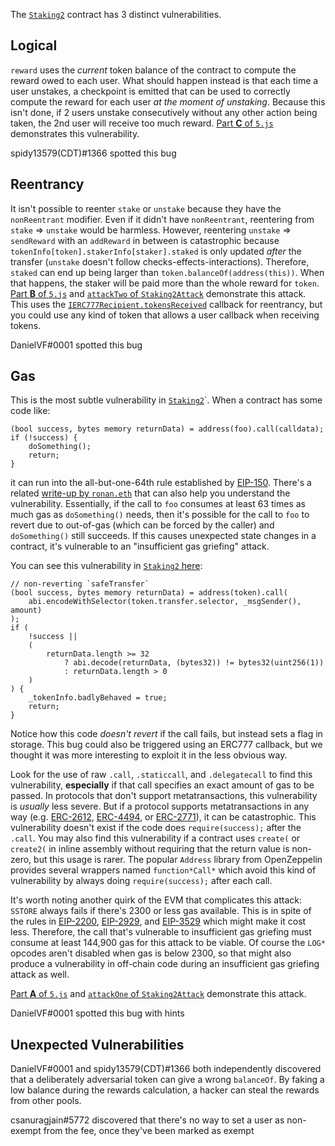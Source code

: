 The [`Staking2`](../contracts/vulnerable/Staking2.sol) contract has 3 distinct
vulnerabilities.

## Logical

`reward` uses the _current_ token balance of the contract to compute the reward
owed to each user. What should happen instead is that each time a user unstakes,
a checkpoint is emitted that can be used to correctly compute the reward for
each user _at the moment of unstaking_. Because this isn't done, if 2 users
unstake consecutively without any other action being taken, the 2nd user will
receive too much reward. [Part **C** of `5.js`](../pocs/5.js#L106) demonstrates
this vulnerability.

spidy13579(CDT)#1366 spotted this bug

## Reentrancy

It isn't possible to reenter `stake` or `unstake` because they have the
`nonReentrant` modifier. Even if it didn't have `nonReentrant`, reentering from
`stake` => `unstake` would be harmless. However, reentering `unstake` =>
`sendReward` with an `addReward` in between is catastrophic because
`tokenInfo[token].stakerInfo[staker].staked` is only updated _after_ the
transfer (`unstake` doesn't follow checks-effects-interactions). Therefore,
`staked` can end up being larger than `token.balanceOf(address(this))`. When
that happens, the staker will be paid more than the whole reward for
`token`. [Part **B** of `5.js`](../pocs/5.js#L98) and [`attackTwo` of
`Staking2Attack`](../contracts/malicious/Staking2Attack.sol#L79) demonstrate
this attack. This uses the
[`IERC777Recipient.tokensReceived`](../contracts/malicious/Staking2Attack.sol#L40)
callback for reentrancy, but you could use any kind of token that allows a user
callback when receiving tokens.

DanielVF#0001 spotted this bug

## Gas

This is the most subtle vulnerability in
[`Staking2`](../contracts/vulnerable/Staking2.sol)`. When a contract has some
code like:

```Solidity
(bool success, bytes memory returnData) = address(foo).call(calldata);
if (!success) {
    doSomething();
    return;
}
```

it can run into the all-but-one-64th rule established by
[EIP-150](https://eips.ethereum.org/EIPS/eip-150). There's a related [write-up
by `ronan.eth`](https://ronan.eth.link/blog/ethereum-gas-dangers/) that can also
help you understand the vulnerability. Essentially, if the call to `foo`
consumes at least 63 times as much gas as `doSomething()` needs, then it's
possible for the call to `foo` to revert due to out-of-gas (which can be forced
by the caller) and `doSomething()` still succeeds. If this causes unexpected
state changes in a contract, it's vulnerable to an "insufficient gas griefing"
attack.

You can see this vulnerability in
[`Staking2` here](../contracts/vulnerable/Staking2.sol#L115):
```Solidity
// non-reverting `safeTransfer`
(bool success, bytes memory returnData) = address(token).call(
    abi.encodeWithSelector(token.transfer.selector, _msgSender(), amount)
);
if (
    !success ||
    (
        returnData.length >= 32
            ? abi.decode(returnData, (bytes32)) != bytes32(uint256(1))
            : returnData.length > 0
    )
) {
    _tokenInfo.badlyBehaved = true;
    return;
}
```
Notice how this code _doesn't revert_ if the call fails, but instead sets a
flag in storage. This bug could also be triggered using an ERC777 callback, but
we thought it was more interesting to exploit it in the less obvious way.

Look for the use of raw `.call`, `.staticcall`, and `.delegatecall` to find this
vulnerability, **especially** if that call specifies an exact amount of gas to
be passed. In protocols that don't support metatransactions, this vulnerability
is _usually_ less severe. But if a protocol supports metatransactions in any way
(e.g. [ERC-2612](https://eips.ethereum.org/EIPS/eip-2612),
[ERC-4494](https://eips.ethereum.org/EIPS/eip-4494), or
[ERC-2771](https://eips.ethereum.org/EIPS/eip-2771)), it can be
catastrophic. This vulnerability doesn't exist if the code does
`require(success);` after the `.call`. You may also find this vulnerability if a
contract uses `create(` or `create2(` in inline assembly without requiring that
the return value is non-zero, but this usage is rarer. The popular `Address`
library from OpenZeppelin provides several wrappers named `function*Call*` which
avoid this kind of vulnerability by always doing `require(success);` after each
call.

It's worth noting another quirk of the EVM that complicates this attack:
`SSTORE` always fails if there's 2300 or less gas available. This is in spite of
the rules in [EIP-2200](https://eips.ethereum.org/EIPS/eip-2200),
[EIP-2929](https://eips.ethereum.org/EIPS/eip-2929), and
[EIP-3529](https://eips.ethereum.org/EIPS/eip-3529) which might make it cost
less. Therefore, the call that's vulnerable to insufficient gas griefing must
consume at least 144,900 gas for this attack to be viable. Of course the `LOG*`
opcodes aren't disabled when gas is below 2300, so that might also produce a
vulnerability in off-chain code during an insufficient gas griefing attack as
well.

[Part **A** of `5.js`](../pocs/5.js#L68) and [`attackOne` of
`Staking2Attack`](../contracts/malicious/Staking2Attack.sol#L30) demonstrate
this attack.

DanielVF#0001 spotted this bug with hints

## Unexpected Vulnerabilities

DanielVF#0001 and spidy13579(CDT)#1366 both independently discovered that a
deliberately adversarial token can give a wrong `balanceOf`. By faking a low
balance during the rewards calculation, a hacker can steal the rewards from
other pools.

csanuragjain#5772 discovered that there's no way to set a user as non-exempt
from the fee, once they've been marked as exempt
